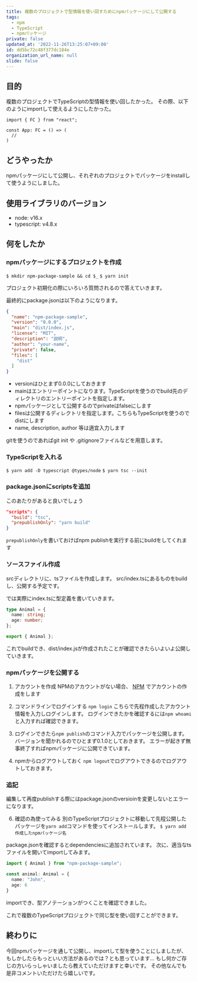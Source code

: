 ```yaml
---
title: 複数のプロジェクトで型情報を使い回すためにnpmパッケージにして公開する
tags:
  - npm
  - TypeScript
  - npmパッケージ
private: false
updated_at: '2022-11-26T13:25:07+09:00'
id: dd5bc72c48f377dc184e
organization_url_name: null
slide: false
---
```

## 目的

複数のプロジェクトでTypeScriptの型情報を使い回したかった。
その際、以下のようにimportして使えるようにしたかった。

```App.tsx
import { FC } from "react";

const App: FC = () => (
  //
)
```

## どうやったか

npmパッケージにして公開し、それぞれのプロジェクトでパッケージをinstallして使うようにしました。

## 使用ライブラリのバージョン
- node: v16.x
- typescript: v4.8.x

## 何をしたか

### npmパッケージにするプロジェクトを作成
``$ mkdir npm-package-sample && cd $_``
``$ yarn init``

プロジェクト初期化の際にいろいろ質問されるので答えていきます。

最終的にpackage.jsonは以下のようになります。

```package.json
{
  "name": "npm-package-sample",
  "version": "0.0.0",
  "main": "dist/index.js",
  "license": "MIT",
  "description": "説明",
  "author": "your-name",
  "private": false,
  "files": [
    "dist"
  ]
}
```

- versionはひとまず0.0.0にしておきます
- mainはエントリーポイントになります。TypeScriptを使うのでbuild先のディレクトリのエントリーポイントを指定します。
- npmパッケージとして公開するのでprivateはfalseにします
- filesは公開するディレクトリを指定します。こちらもTypeScriptを使うのでdistにします
- name, description, author 等は適宜入力します

gitを使うのであればgit init や .gitignoreファイルなどを用意します。

### TypeScriptを入れる
`$ yarn add -D typescript @types/node`
`$ yarn tsc --init`

### package.jsonにscriptsを追加
このあたりがあると良いでしょう

```package.json
"scripts": {
  "build": "tsc",
  "prepublishOnly": "yarn build"
}
```

`prepublishOnly`を書いておけばnpm publishを実行する前にbuildをしてくれます

### ソースファイル作成

srcディレクトリに、tsファイルを作成します。
src/index.tsにあるものをbuildし、公開する予定です。

では実際にindex.tsに型定義を書いていきます。
```index.ts
type Animal = {
  name: string;
  age: number;
};

export { Animal };
```

これでbuildでき、dist/index.jsが作成されたことが確認できたらいよいよ公開していきます。

### npmパッケージを公開する

  1. アカウントを作成
    NPMのアカウントがない場合、 [NPM](https://www.npmjs.com/) でアカウントの作成をします

  2. コマンドラインでログインする
    `npm login`
    こちらで先程作成したアカウント情報を入力しログインします。
    ログインできたかを確認するには`npm whoami` と入力すれば確認できます。

  3. ログインできたら`npm publish`のコマンド入力でパッケージを公開します。
    バージョンを聞かれるのでひとまず0.1.0としておきます。
    エラーが起きず無事終了すればnpmパッケージに公開できています。

  4. npmからログアウトしておく
     `npm logout`でログアウトできるのでログアウトしておきます。

### 追記
編集して再度publishする際にはpackage.jsonのversioinを変更しないとエラーになります。

6. 確認の為使ってみる
別のTypeScriptプロジェクトに移動して先程公開したパッケージを`yarn add`コマンドを使ってインストールします。
`$ yarn add 作成したnpmパッケージ名`

package.jsonを確認するとdependenciesに追加されています。
次に、適当なtsファイルを開いてimportしてみます。

```sample.ts
import { Animal } from "npm-package-sample";

const animal: Animal = {
  name: "John",
  age: 6
}
```

importでき、型アノテーションがつくことを確認できました。

これで複数のTypeScriptプロジェクトで同じ型を使い回すことができます。

## 終わりに

今回npmパッケージを通して公開し、importして型を使うことにしましたが、もしかしたらもっといい方法があるのでは？とも思っています...
もし何かご存じの方いらっしゃいましたら教えていただけますと幸いです。
その他なんでも是非コメントいただけたら嬉しいです。
